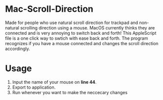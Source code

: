 # Mac-Scroll-Direction
Made for people who use natural scroll direction for trackpad and non-natural scrolling direction using a mouse. MacOS currently thinks they are connected and is very annoying to switch back and forth! This AppleScript file is a one click way to swtich with ease back and forth. The program recognizes if you have a mouse connected and changes the scroll direction accordingly. 

# Usage
1. Input the name of your mouse on **line 44**.
2. Export to application. 
3. Run whenever you want to make the neccecary changes
